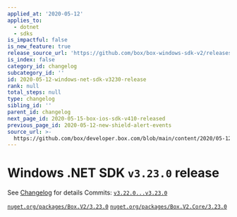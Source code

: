 ```yaml
---
applied_at: '2020-05-12'
applies_to:
  - dotnet
  - sdks
is_impactful: false
is_new_feature: true
release_source_url: 'https://github.com/box/box-windows-sdk-v2/releases/tag/v3.23.0'
is_index: false
category_id: changelog
subcategory_id: ''
id: 2020-05-12-windows-net-sdk-v3230-release
rank: null
total_steps: null
type: changelog
sibling_id: ''
parent_id: changelog
next_page_id: 2020-05-15-box-ios-sdk-v410-released
previous_page_id: 2020-05-12-new-shield-alert-events
source_url: >-
  https://github.com/box/developer.box.com/blob/main/content/2020/05-12-windows-net-sdk-v3230-release.md
---
```

# Windows .NET SDK `v3.23.0` release

See [Changelog](https://github.com/box/box-windows-sdk-v2/blob/master/CHANGELOG.md#3230-2020-05-12) for details
Commits: [`v3.22.0...v3.23.0`](https://github.com/box/box-windows-sdk-v2/compare/`v3.22.0...v3.23.0`)

[`nuget.org/packages/Box.V2/3.23.0`](https://www.nuget.org/packages/Box.V2/3.23.0)
[`nuget.org/packages/Box.V2.Core/3.23.0`](https://www.nuget.org/packages/Box.V2.Core/3.23.0)
